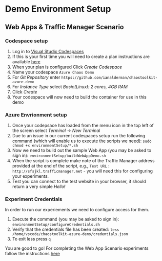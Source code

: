# Demo Environment Setup #

## Web Apps & Traffic Manager Scenario ##

### Codespace setup ###

1. Log in to [Visual Studio Codespaces](https://online.visualstudio.com/login)
2. If this is your first time you will need to create a plan instructions are available [here](https://docs.microsoft.com/en-us/visualstudio/codespaces/quickstarts/browser)
3. When your plan is configured Click *Create Codespace*
4. Name your codespace `Azure Chaos Demo`
5. For *Git Repository* enter `https://github.com/ianalderman/chaostoolkit-azure-demo`
6. For *Instance Type* select *Basic(Linux): 2 cores, 4GB RAM*
7. Click *Create*
8. Your codespace will now need to build the container for use in this demo

### Azure Envrionment setup ###

1. Once your codepsace has loaded from the menu icon in the top left of the screen select *Terminal -> New Terminal*
2. Due to an issue in our current codespaces setup run the following command (which will enable us to execute the scripts we need): 
`
sudo chmod +x environmentSetup/*.sh
`
3. Now we need to build out the sample Web App (you may be asked to sign in):
`
environmentSetup/buildWebAppDemo.sh
`
4. When the script is complete make note of the Traffic Manager address provided at the end of the script, e.g., `Test URL: http://sfsjkl.trafficmanager.net` - you will need this for configuring your experiments.
5. Test you can connect to the test website in your browser, it should return a very simple *Hello!*

### Experiment Credentials ###

In order to run our experiements we need to configure access for them.

1. Execute the command (you may be asked to sign in): `environmentSetup/configureCredentials.sh`
2. Verify that the credentials file has been created: `less /home/vscode/chaostoolkit-azure-demo/credentials.json`
3. To exit less press `q`

You are good to go!  For completing the Web App Scenario experiments follow the instructions [here](https://github.com/ianalderman/chaostoolkit-azure-demo/blob/master/experiments/webApps/README.md)

